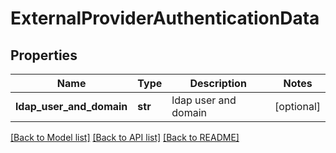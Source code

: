 # ExternalProviderAuthenticationData

## Properties
Name | Type | Description | Notes
------------ | ------------- | ------------- | -------------
**ldap_user_and_domain** | **str** | ldap user and domain | [optional] 

[[Back to Model list]](../README.md#documentation-for-models) [[Back to API list]](../README.md#documentation-for-api-endpoints) [[Back to README]](../README.md)

